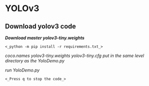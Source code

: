 # YOLOv3
## Download yolov3 code

***Download master yolov3-tiny.weights***

`<_python -m pip install -r requirements.txt_>`

_coco.names yolov3-tiny.weights yolov3-tiny.cfg put in the same level directory as the YoloDemo.py_

_run YoloDemo.py_

`<_Press q to stop the code_>`
